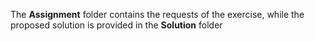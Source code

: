 The **Assignment** folder contains the requests of the exercise, while the proposed solution is provided in the **Solution** folder
